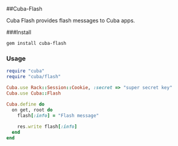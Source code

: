 ##Cuba-Flash

Cuba Flash provides flash messages to Cuba apps.

###Install

```
gem install cuba-flash
```

### Usage

```Ruby
require "cuba"
require "cuba/flash"

Cuba.use Rack::Session::Cookie, :secret => "super secret key"
Cuba.use Cuba::Flash

Cuba.define do
  on get, root do
    flash[:info] = "Flash message"
    
    res.write flash[:info]
  end
end
```

